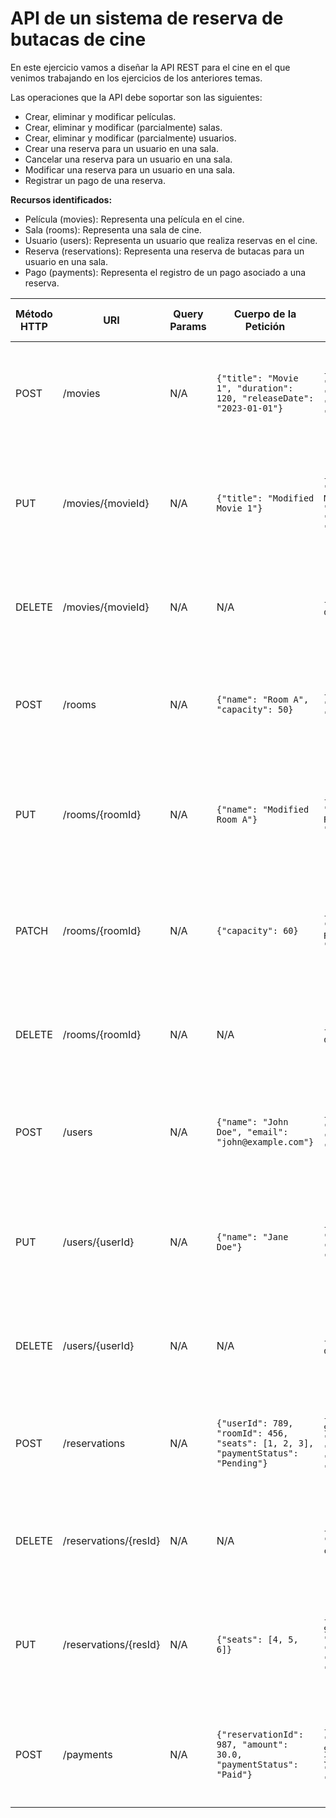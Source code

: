 # API de un sistema de reserva de butacas de cine

En este ejercicio vamos a diseñar la API REST para el cine en el que venimos trabajando en los ejercicios de los anteriores temas.

Las operaciones que la API debe soportar son las siguientes:
- Crear, eliminar y modificar películas.
- Crear, eliminar y modificar (parcialmente) salas.
- Crear, eliminar y modificar (parcialmente) usuarios.
- Crear una reserva para un usuario en una sala.
- Cancelar una reserva para un usuario en una sala.
- Modificar una reserva para un usuario en una sala.
- Registrar un pago de una reserva.

**Recursos identificados:**
- Película (movies): Representa una película en el cine.
- Sala (rooms): Representa una sala de cine.
- Usuario (users): Representa un usuario que realiza reservas en el cine.
- Reserva (reservations): Representa una reserva de butacas para un usuario en una sala.
- Pago (payments): Representa el registro de un pago asociado a una reserva.

| Método HTTP | URI                   | Query Params | Cuerpo de la Petición                                                            | Cuerpo de la Respuesta                                                                                 | Códigos de Respuesta                                                       |
|-------------|-----------------------|--------------|----------------------------------------------------------------------------------|--------------------------------------------------------------------------------------------------------|----------------------------------------------------------------------------|
| POST        | /movies               | N/A          | `{"title": "Movie 1", "duration": 120, "releaseDate": "2023-01-01"}`             | `{"movieId": 123, "title": "Movie 1", "duration": 120, "releaseDate": "2023-01-01"}`                   | 201 Created<br/>400 Bad Request<br/>500 Internal Server Error              |
| PUT         | /movies/{movieId}     | N/A          | `{"title": "Modified Movie 1"}`                                                  | `{"movieId": 123, "title": "Modified Movie 1", "duration": 120, "releaseDate": "2023-01-01"}`          | 200 OK<br/>400 Bad Request<br/>404 Not Found<br/>500 Internal Server Error |
| DELETE      | /movies/{movieId}     | N/A          | N/A                                                                              | `{"message": "Movie deleted"}`                                                                         | 200 OK<br/>404 Not Found<br/>500 Internal Server Error                     |
| POST        | /rooms                | N/A          | `{"name": "Room A", "capacity": 50}`                                             | `{"roomId": 456, "name": "Room A", "capacity": 50}`                                                    | 201 Created<br/>400 Bad Request<br/>500 Internal Server Error              |
| PUT         | /rooms/{roomId}       | N/A          | `{"name": "Modified Room A"}`                                                    | `{"roomId": 456, "name": "Modified Room A", "capacity": 50}`                                           | 200 OK<br/>400 Bad Request<br/>404 Not Found<br/>500 Internal Server Error |
| PATCH       | /rooms/{roomId}       | N/A          | `{"capacity": 60}`                                                               | `{"roomId": 456, "name": "Modified Room A", "capacity": 60}`                                           | 200 OK<br/>400 Bad Request<br/>404 Not Found<br/>500 Internal Server Error |
| DELETE      | /rooms/{roomId}       | N/A          | N/A                                                                              | `{"message": "Room deleted"}`                                                                          | 200 OK<br/>404 Not Found<br/>500 Internal Server Error                     |
| POST        | /users                | N/A          | `{"name": "John Doe", "email": "john@example.com"}`                              | `{"userId": 789, "name": "John Doe", "email": "john@example.com"}`                                     | 201 Created<br/>400 Bad Request<br/>500 Internal Server Error              |
| PUT         | /users/{userId}       | N/A          | `{"name": "Jane Doe"}`                                                           | `{"userId": 789, "name": "Jane Doe", "email": "john@example.com"}`                                     | 200 OK<br/>400 Bad Request<br/>404 Not Found<br/>500 Internal Server Error |
| DELETE      | /users/{userId}       | N/A          | N/A                                                                              | `{"message": "User deleted"}`                                                                          | 200 OK<br/>404 Not Found<br/>500 Internal Server Error                     |
| POST        | /reservations         | N/A          | `{"userId": 789, "roomId": 456, "seats": [1, 2, 3], "paymentStatus": "Pending"}` | `{"reservationId": 987, "userId": 789, "roomId": 456, "seats": [1, 2, 3], "paymentStatus": "Pending"}` | 201 Created<br/>400 Bad Request<br/>500 Internal Server Error              |
| DELETE      | /reservations/{resId} | N/A          | N/A                                                                              | `{"message": "Reservation canceled"}`                                                                  | 200 OK<br/>404 Not Found<br/>500 Internal Server Error                     |
| PUT         | /reservations/{resId} | N/A          | `{"seats": [4, 5, 6]}`                                                           | `{"reservationId": 987, "userId": 789, "roomId": 456, "seats": [4, 5, 6], "paymentStatus": "Pending"}` | 200 OK<br/>400 Bad Request<br/>404 Not Found<br/>500 Internal Server Error |
| POST        | /payments             | N/A          | `{"reservationId": 987, "amount": 30.0, "paymentStatus": "Paid"}`                | `{"paymentId": 654, "reservationId": 987, "amount": 30.0, "paymentStatus": "Paid"}`                    | 201 Created<br/>400 Bad Request<br/>500 Internal Server Error              |